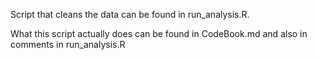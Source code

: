 Script that cleans the data can be found in run_analysis.R.

What this script actually does can be found in CodeBook.md and also in comments in run_analysis.R
